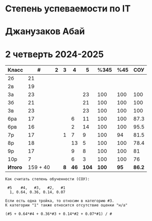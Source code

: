 # Степень успеваемости по IT
# Джанузаков Абай
# 2 четверть 2024-2025

| Класс     | #        | 2   | 3     | 4      | 5       | %345    | %45    | СОУ      |
| --------- | -------- | --- | ----- | ------ | ------- | ------- | ------ | -------- |
| 2б        | 21       |     |       |        |         |         |        |          |
| 2в        | 19       |     |       |        |         |         |        |          |
| 3а        | 23       |     |       |        | 23      | 100     | 100    | 100      |
| 3б        | 21       |     |       |        | 21      | 100     | 100    | 100      |
| 3в        | 23       |     |       |        | 23      | 100     | 100    | 100      |
| 6ра       | 17       |     |       | 6      | 11      | 100     | 100    | 87.3     |
| 6рв       | 16       |     |       | 2      | 14      | 100     | 100    | 95.5     |
| 7р        | 17       |     | 1     | 7      | 9       | 100     | 94     | 81.5     |
| 8р        | 18       |     |       | 13     | 5       | 100     | 100    | 78.4     |
| 9р        | 17       |     |       | 9      | 8       | 100     | 100    | 81       |
| 10р       | 7        |     |       | 6      | 3       | 100     | 100    | 76       |
| **Итого** | 159 + 40 |     | **8** | **46** | **104** | **100** | **95** | **86.2** |

```
Как считать степень обученности (СОУ):

 #5    #4,   #3,   #2,   #1
  1, 0.64, 0.36, 0.14, 0.07

Если есть одна тройка, то относим в категорию #3.
К категории "1" также относится отсутствие оценки "н/а"

(#5 + 0.64*#4 + 0.36*#3 + 0.14*#2 + 0.07*#1) / #
```

